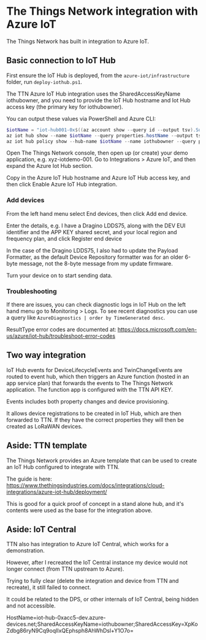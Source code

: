 The Things Network integration with Azure IoT
=============================================

The Things Network has built in integration to Azure IoT.


Basic connection to IoT Hub
---------------------------

First ensure the IoT Hub is deployed, from the `azure-iot/infrastructure` folder, run `deploy-iothub.ps1`.

The TTN Azure IoT Hub integration uses the SharedAccessKeyName iothubowner, and you need
to provide the IoT Hub hostname and Iot Hub access key (the primary key for iothubowner).

You can output these values via PowerShell and Azure CLI:

```powershell
$iotName = "iot-hub001-0x$((az account show --query id --output tsv).Substring(0,4))-dev"
az iot hub show --name $iotName --query properties.hostName --output tsv
az iot hub policy show --hub-name $iotName --name iothubowner --query primaryKey --output tsv
```

Open The Things Network console, then open up (or create) your demo application, e.g. xyz-iotdemo-001. Go to Integrations > Azure IoT, and then expand the Azure Iot Hub section.

Copy in the Azure IoT Hub hostname and Azure IoT Hub access key, and then click Enable Azure IoT Hub integration.


### Add devices

From the left hand menu select End devices, then click Add end device.

Enter the details, e.g. I have a Dragino LDDS75, along with the DEV EUI identifier and the APP KEY shared secret, and your local region and frequency plan, and click Register end device

In the case of the Dragino LDDS75, I also had to update the Payload Formatter, as the default Device Repository formatter was for an older 6-byte message, not the 8-byte message from my update firmware.

Turn your device on to start sending data.

### Troubleshooting

If there are issues, you can check diagnostic logs in IoT Hub on the left hand menu go to Monitoring > Logs. To see recent diagnostics you can use a query like `AzureDiagnostics | order by TimeGenerated desc`.

ResultType error codes are documented at: https://docs.microsoft.com/en-us/azure/iot-hub/troubleshoot-error-codes



Two way integration
-------------------

IoT Hub events for DeviceLifecycleEvents and TwinChangeEvents are routed to event hub, which then triggers an Azure function (hosted in an app service plan) that forwards the events to The Things Network application. The function app is configured with the TTN API KEY.

Events includes both property changes and device provisioning.

It allows device registrations to be created in IoT Hub, which are then forwarded to TTN. If they have the correct properties they will then be created as LoRaWAN devices.


Aside: TTN template
-------------------

The Things Network provides an Azure template that can be used to create an IoT Hub configured to integrate with TTN.

The guide is here: https://www.thethingsindustries.com/docs/integrations/cloud-integrations/azure-iot-hub/deployment/

This is good for a quick proof of concept in a stand alone hub, and it's contents were used as the base for the integration above.


Aside: IoT Central
------------------

TTN also has integration to Azure IoT Central, which works for a demonstration.

However, after I recreated the IoT Central instance my device would not longer connect (from TTN upstream to Azure).

Trying to fully clear (delete the integration and device from TTN and recreate), it still failed to connect.

It could be related to the DPS, or other internals of IoT Central, being hidden and not accessible.


HostName=iot-hub-0xacc5-dev.azure-devices.net;SharedAccessKeyName=iothubowner;SharedAccessKey=XpKoZdbg86ryN9Cq9oqIlxQEphsph8AhWhDsl+Y1O7o=

